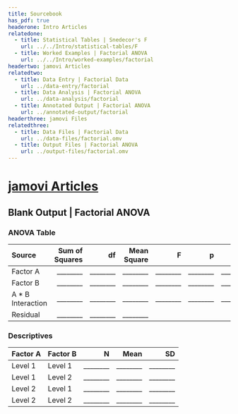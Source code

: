 ```yaml
---
title: Sourcebook
has_pdf: true
headerone: Intro Articles
relatedone:
  - title: Statistical Tables | Snedecor's F
    url: ../../Intro/statistical-tables/F
  - title: Worked Examples | Factorial ANOVA
    url: ../../Intro/worked-examples/factorial
headertwo: jamovi Articles
relatedtwo:
  - title: Data Entry | Factorial Data
    url: ../data-entry/factorial
  - title: Data Analysis | Factorial ANOVA
    url: ../data-analysis/factorial
  - title: Annotated Output | Factorial ANOVA
    url: ../annotated-output/factorial
headerthree: jamovi Files
relatedthree:
  - title: Data Files | Factorial Data
    url: ../data-files/factorial.omv
  - title: Output Files | Factorial ANOVA
    url: ../output-files/factorial.omv
---
```


# [jamovi Articles](../index.md)

## Blank Output | Factorial ANOVA

### ANOVA Table

| Source           | Sum of Squares | df  | Mean Square  | F     | p     | η²    |
|:-----------------|---------------:|----:|-------------:|------:|------:|------:|
| Factor A         | ________       | ________ | ________     | ________ | ________ | ________ |
| Factor B         | ________       | ________ | ________     | ________ | ________ | ________ |
| A * B Interaction| ________       | ________ | ________     | ________ | ________ | ________ |
| Residual         | ________       | ________ | ________     |       |       |       |

### Descriptives

| Factor A | Factor B | N   | Mean | SD   |
|:---------|----------|----:|-----:|-----:|
| Level 1  | Level 1  | ________ | ________ | ________ |
| Level 1  | Level 2  | ________ | ________ | ________ |
| Level 2  | Level 1  | ________ | ________ | ________ |
| Level 2  | Level 2  | ________ | ________ | ________ |
